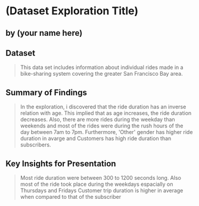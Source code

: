 # (Dataset Exploration Title)
## by (your name here)


## Dataset

> This data set includes information about individual rides made in a bike-sharing system covering the greater San Francisco Bay area.


## Summary of Findings

> In the exploration, i discovered that the  ride duration has an inverse relation with age. This implied that as age increases, the ride duration decreases. Also, there are more rides during the weekday than weekends and most of the rides were during the rush hours of the day between 7am to 7pm. Furthermore, 'Other' gender has higher ride duration  in avarge and Customers has high ride duration than subscribers.


## Key Insights for Presentation

> Most ride duration were between 300 to 1200 seconds long. Also most of the ride took place during the weekdays espacially on Thursdays and Fridays 
> Customer trip duration is higher in average when compared to that of the subscriber